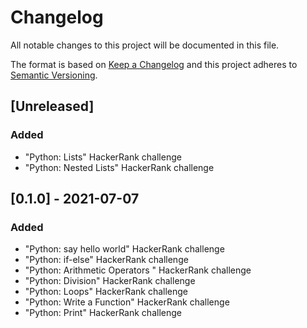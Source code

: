 # Changelog
All notable changes to this project will be documented in this file.

The format is based on [Keep a Changelog](http://keepachangelog.com/en/1.0.0/)
and this project adheres to [Semantic Versioning](http://semver.org/spec/v2.0.0.html).

## [Unreleased]
### Added
- "Python: Lists" HackerRank challenge
- "Python: Nested Lists" HackerRank challenge

## [0.1.0] - 2021-07-07
### Added
- "Python: say hello world" HackerRank challenge
- "Python: if-else" HackerRank challenge
- "Python: Arithmetic Operators " HackerRank challenge
- "Python: Division" HackerRank challenge
- "Python: Loops" HackerRank challenge
- "Python: Write a Function" HackerRank challenge
- "Python: Print" HackerRank challenge
